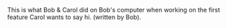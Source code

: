 This is what Bob & Carol did on Bob's computer when working on the first feature
Carol wants to say hi. (written by Bob). 